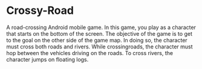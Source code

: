 # Crossy-Road
A road-crossing Android mobile game. In this game, you play as a character that starts on the bottom of the screen. The objective of the game is to get to the goal on the other side of the game map. In doing so, the character must cross both roads and rivers. While crossingroads, the character must hop between the vehicles driving on the roads. To cross rivers, the character jumps on floating logs.
